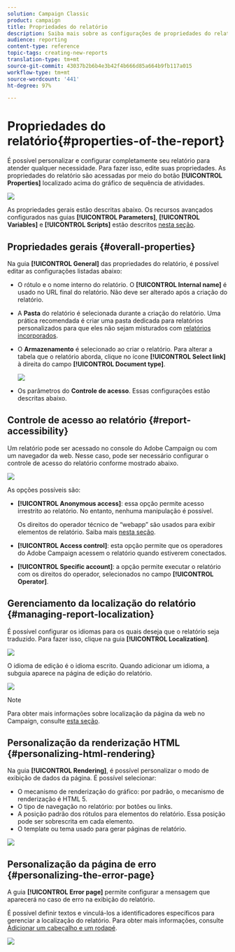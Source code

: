 ```yaml
---
solution: Campaign Classic
product: campaign
title: Propriedades do relatório
description: Saiba mais sobre as configurações de propriedades do relatório
audience: reporting
content-type: reference
topic-tags: creating-new-reports
translation-type: tm+mt
source-git-commit: 43037b2b6b4e3b42f4b666d85a664b9fb117a015
workflow-type: tm+mt
source-wordcount: '441'
ht-degree: 97%

---
```



# Propriedades do relatório{#properties-of-the-report}

É possível personalizar e configurar completamente seu relatório para atender qualquer necessidade. Para fazer isso, edite suas propriedades. As propriedades do relatório são acessadas por meio do botão **[!UICONTROL Properties]** localizado acima do gráfico de sequência de atividades.

![](assets/s_ncs_advuser_report_properties_01.png)

As propriedades gerais estão descritas abaixo. Os recursos avançados configurados nas guias **[!UICONTROL Parameters]**, **[!UICONTROL Variables]** e **[!UICONTROL Scripts]** estão descritos [nesta seção](../../reporting/using/advanced-functionalities.md).

## Propriedades gerais {#overall-properties}

Na guia **[!UICONTROL General]** das propriedades do relatório, é possível editar as configurações listadas abaixo:

* O rótulo e o nome interno do relatório. O **[!UICONTROL Internal name]** é usado no URL final do relatório. Não deve ser alterado após a criação do relatório.

* A **Pasta** do relatório é selecionada durante a criação do relatório. Uma prática recomendada é criar uma pasta dedicada para relatórios personalizados para que eles não sejam misturados com [relatórios incorporados](../../reporting/using/about-campaign-built-in-reports.md).

* O **Armazenamento** é selecionado ao criar o relatório. Para alterar a tabela que o relatório aborda, clique no ícone **[!UICONTROL Select link]** à direita do campo **[!UICONTROL Document type]**.

   ![](assets/s_ncs_advuser_report_properties_02.png)

* Os parâmetros do **Controle de acesso**. Essas configurações estão descritas abaixo.

## Controle de acesso ao relatório {#report-accessibility}

Um relatório pode ser acessado no console do Adobe Campaign ou com um navegador da web. Nesse caso, pode ser necessário configurar o controle de acesso do relatório conforme mostrado abaixo.

![](assets/s_ncs_advuser_report_properties_02b.png)

As opções possíveis são:

* **[!UICONTROL Anonymous access]**: essa opção permite acesso irrestrito ao relatório. No entanto, nenhuma manipulação é possível.

   Os direitos do operador técnico de “webapp” são usados para exibir elementos de relatório. Saiba mais [nesta seção](../../platform/using/access-management.md#default-operators).

* **[!UICONTROL Access control]**: esta opção permite que os operadores do Adobe Campaign acessem o relatório quando estiverem conectados.
* **[!UICONTROL Specific account]**: a opção permite executar o relatório com os direitos do operador, selecionados no campo **[!UICONTROL Operator]**.

## Gerenciamento da localização do relatório {#managing-report-localization}

É possível configurar os idiomas para os quais deseja que o relatório seja traduzido. Para fazer isso, clique na guia **[!UICONTROL Localization]**.

![](assets/s_ncs_advuser_report_properties_06.png)

O idioma de edição é o idioma escrito. Quando adicionar um idioma, a subguia aparece na página de edição do relatório.

![](assets/s_ncs_advuser_report_properties_05a.png)

>[!NOTE]
>
>Para obter mais informações sobre localização da página da web no Campaign, consulte [esta seção](../../web/using/translating-a-web-form.md).

## Personalização da renderização HTML {#personalizing-html-rendering}

Na guia **[!UICONTROL Rendering]**, é possível personalizar o modo de exibição de dados da página. É possível selecionar:

* O mecanismo de renderização do gráfico: por padrão, o mecanismo de renderização é HTML 5.
* O tipo de navegação no relatório: por botões ou links.
* A posição padrão dos rótulos para elementos do relatório. Essa posição pode ser sobrescrita em cada elemento.
* O template ou tema usado para gerar páginas de relatório.

![](assets/s_ncs_advuser_report_properties_08.png)

## Personalização da página de erro {#personalizing-the-error-page}

A guia **[!UICONTROL Error page]** permite configurar a mensagem que aparecerá no caso de erro na exibição do relatório.

É possível definir textos e vinculá-los a identificadores específicos para gerenciar a localização do relatório. Para obter mais informações, consulte [Adicionar um cabeçalho e um rodapé](../../reporting/using/element-layout.md#adding-a-header-and-a-footer).

![](assets/s_ncs_advuser_report_properties_11.png)
